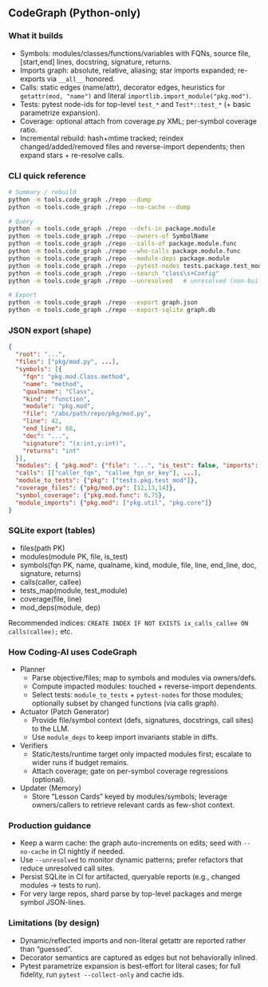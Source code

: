 ## CodeGraph (Python-only)

### What it builds
- Symbols: modules/classes/functions/variables with FQNs, source file, [start,end] lines, docstring, signature, returns.
- Imports graph: absolute, relative, aliasing; star imports expanded; re-exports via `__all__` honored.
- Calls: static edges (name/attr), decorator edges, heuristics for `getattr(mod, "name")` and literal `importlib.import_module("pkg.mod")`.
- Tests: pytest node-ids for top-level `test_*` and `Test*::test_*` (+ basic parametrize expansion).
- Coverage: optional attach from coverage.py XML; per-symbol coverage ratio.
- Incremental rebuild: hash+mtime tracked; reindex changed/added/removed files and reverse-import dependents; then expand stars + re-resolve calls.

### CLI quick reference
```bash
# Summary / rebuild
python -m tools.code_graph ./repo --dump
python -m tools.code_graph ./repo --no-cache --dump

# Query
python -m tools.code_graph ./repo --defs-in package.module
python -m tools.code_graph ./repo --owners-of SymbolName
python -m tools.code_graph ./repo --calls-of package.module.func
python -m tools.code_graph ./repo --who-calls package.module.func
python -m tools.code_graph ./repo --module-deps package.module
python -m tools.code_graph ./repo --pytest-nodes tests.package.test_module
python -m tools.code_graph ./repo --search "class\s+Config"
python -m tools.code_graph ./repo --unresolved   # unresolved (non-builtin) call sites

# Export
python -m tools.code_graph ./repo --export graph.json
python -m tools.code_graph ./repo --export-sqlite graph.db
```

### JSON export (shape)
```json
{
  "root": "...",
  "files": ["pkg/mod.py", ...],
  "symbols": [{
    "fqn": "pkg.mod.Class.method",
    "name": "method",
    "qualname": "Class",
    "kind": "function",
    "module": "pkg.mod",
    "file": "/abs/path/repo/pkg/mod.py",
    "line": 42,
    "end_line": 88,
    "doc": "...",
    "signature": "(x:int,y:int)",
    "returns": "int"
  }],
  "modules": { "pkg.mod": {"file": "...", "is_test": false, "imports": {...}, "defs": ["..."], "exports": ["..."] }},
  "calls": [["caller_fqn", "callee_fqn_or_key"], ...],
  "module_to_tests": {"pkg": ["tests.pkg.test_mod"]},
  "coverage_files": {"pkg/mod.py": [12,13,14]},
  "symbol_coverage": {"pkg.mod.func": 0.75},
  "module_imports": {"pkg.mod": ["pkg.util", "pkg.core"]}
}
```

### SQLite export (tables)
- files(path PK)
- modules(module PK, file, is_test)
- symbols(fqn PK, name, qualname, kind, module, file, line, end_line, doc, signature, returns)
- calls(caller, callee)
- tests_map(module, test_module)
- coverage(file, line)
- mod_deps(module, dep)

Recommended indices: `CREATE INDEX IF NOT EXISTS ix_calls_callee ON calls(callee);` etc.

### How Coding-AI uses CodeGraph
- Planner
  - Parse objective/files; map to symbols and modules via owners/defs.
  - Compute impacted modules: touched + reverse-import dependents.
  - Select tests: `module_to_tests` + `pytest-nodes` for those modules; optionally subset by changed functions (via calls graph).
- Actuator (Patch Generator)
  - Provide file/symbol context (defs, signatures, docstrings, call sites) to the LLM.
  - Use `module_deps` to keep import invariants stable in diffs.
- Verifiers
  - Static/tests/runtime target only impacted modules first; escalate to wider runs if budget remains.
  - Attach coverage; gate on per-symbol coverage regressions (optional).
- Updater (Memory)
  - Store “Lesson Cards” keyed by modules/symbols; leverage owners/callers to retrieve relevant cards as few-shot context.

### Production guidance
- Keep a warm cache: the graph auto-increments on edits; seed with `--no-cache` in CI nightly if needed.
- Use `--unresolved` to monitor dynamic patterns; prefer refactors that reduce unresolved call sites.
- Persist SQLite in CI for artifacted, queryable reports (e.g., changed modules → tests to run).
- For very large repos, shard parse by top-level packages and merge symbol JSON-lines.

### Limitations (by design)
- Dynamic/reflected imports and non-literal getattr are reported rather than “guessed”.
- Decorator semantics are captured as edges but not behaviorally inlined.
- Pytest parametrize expansion is best-effort for literal cases; for full fidelity, run `pytest --collect-only` and cache ids.


